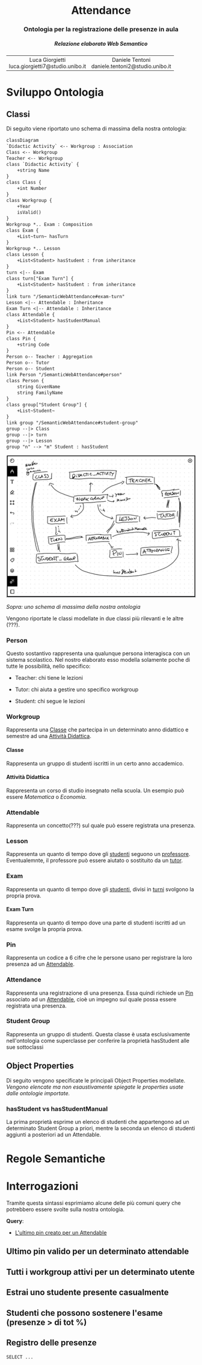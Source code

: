 <h1><center>Attendance</center></h1>
<h3><center>Ontologia per la registrazione delle presenze in aula</center></h3>
<h5><center>Relazione elaborato Web Semantico</center></h5>

<table>
<tbody>
<td>
<span><center>Luca Giorgietti</center></span>
<span><center>luca.giorgietti7@studio.unibo.it</center></span>
</td>
<td>
<span><center>Daniele Tentoni</center></span>
<span><center>daniele.tentoni2@studio.unibo.it</center></span>
</td>
</tbody>
</table>

# Sviluppo Ontologia

## Classi

Di seguito viene riportato uno schema di massima della nostra ontologia:

```mermaid
classDiagram
`Didactic Activity` <-- Workgroup : Association
Class <-- Workgroup
Teacher <-- Workgroup
class `Didactic Activity` {
    +string Name
}
class Class {
    +int Number
}
class Workgroup {
    +Year
    isValid()
}
Workgroup *.. Exam : Composition
class Exam {
    +List~turn~ hasTurn
}
Workgroup *.. Lesson
class Lesson {
    +List<Student> hasStudent : from inheritance
}
turn <|-- Exam
class turn["Exam Turn"] {
    +List<Student> hasStudent : from inheritance
}
link turn "/SemanticWebAttendance#exam-turn"
Lesson <|-- Attendable : Inheritance
Exam Turn <|-- Attendable : Inheritance
class Attendable {
    +List<Student> hasStudentManual
}
Pin <-- Attendable
class Pin {
    +string Code
}
Person o-- Teacher : Aggregation
Person o-- Tutor
Person o-- Student
link Person "/SemanticWebAttendance#person"
class Person {
    string GivenName
    string FamilyName
}
class group["Student Group"] {
    +List~Student~ 
}
link group "/SemanticWebAttendance#student-group"
group --|> Class
group --|> turn
group --|> Lesson
group "n" --> "m" Student : hasStudent
```

![Schema di massima](img/schema_di_massima.jpg)

*Sopra: uno schema di massima della nostra ontologia*

Vengono riportate le classi modellate in due classi più rilevanti e le altre (???).

### Person

Questo sostantivo rappresenta una qualunque persona interagisca con un sistema scolastico. Nel nostro elaborato esso modella solamente poche di tutte le possibilità, nello specifico:

* <a id="teacher">Teacher</a>: chi tiene le lezioni

* <a id="tutor">Tutor</a>: chi aiuta a gestire uno specifico workgroup

* <a id="student">Student</a>: chi segue le lezioni

### Workgroup

Rappresenta una [Classe](#classe) che partecipa in un determinato anno didattico e semestre ad una [Attività Didattica](#attivita-didattica).

#### Classe

Rappresenta un gruppo di studenti iscritti in un certo anno accademico.

#### Attività Didattica

Rappresenta un corso di studio insegnato nella scuola. Un esempio può essere *Matematica* o *Economia*.

### Attendable

Rappresenta un concetto(???) sul quale può essere registrata una presenza.

### Lesson

Rappresenta un quanto di tempo dove gli [studenti](#student) seguono un [professore](#teacher). Eventualemnte, il professore può essere aiutato o sostituito da un [tutor](#tutor).

### Exam

Rappresenta un quanto di tempo dove gli [studenti](#student), divisi in [turni](#exam-turn) svolgono la propria prova.

#### Exam Turn

Rappresenta un quanto di tempo dove una parte di studenti iscritti ad un esame svolge la propria prova.

### Pin

Rappresenta un codice a 6 cifre che le persone usano per registrare la loro presenza ad un [Attendable](#attendable).

### Attendance

Rappresenta una registrazione di una presenza. Essa quindi richiede un [Pin](#pin) associato ad un [Attendable](#attendable), cioè un impegno sul quale possa essere registrata una presenza.

### Student Group

Rappresenta un gruppo di studenti. Questa classe è usata esclusivamente nell'ontologia come superclasse per conferire la proprietà hasStudent alle sue sottoclassi

## Object Properties

Di seguito vengono specificate le principali Object Properties modellate. *Vengono elencate ma non esaustivamente spiegate le properties usate dalle ontologie importate.*

### hasStudent vs hasStudentManual

La prima proprietà esprime un elenco di studenti che appartengono ad un determinato Student Group a priori, mentre la seconda un elenco di studenti aggiunti a posteriori ad un Attendable.

# Regole Semantiche

# Interrogazioni

Tramite questa sintassi esprimiamo alcune delle più comuni query che potrebbero essere svolte sulla nostra ontologia.

**Query**:

* [L'ultimo pin creato per un Attendable](#lultimo-pin-creato-per-un-attendable)

## Ultimo pin valido per un determinato attendable
## Tutti i workgroup attivi per un determinato utente
## Estrai uno studente presente casualmente
## Studenti che possono sostenere l'esame (presenze > di tot %)
## Registro delle presenze

```sparql
SELECT ...
```